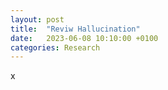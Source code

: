 ```yaml
---
layout: post
title:  "Reviw Hallucination"
date:   2023-06-08 10:10:00 +0100
categories: Research
---
```


x